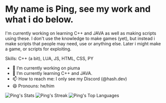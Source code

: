 # My name is Ping, see my work and what i do below.

I'm currently working on learning C++ and JAVA as well as making scripts using these. I don't use the knowledge to make games (yet), but instead i make scripts that people may need, use or anything else. Later i might make a game, or scripts for exploiting.

Skills: C++ (a bit), LUA, JS, HTML, CSS, PY
- 🔭 I’m currently working on piuma
- 🌱 I’m currently learning C++ and JAVA.
- 📫 How to reach me: I only see my Discord (@hash.dev)
- 😄 Pronouns: he/him

![Ping's Stats](https://github-readme-stats.vercel.app/api?username=00pingdev&theme=dracula&show_icons=true&hide_border=true&count_private=true)
![Ping's Streak](https://github-readme-streak-stats.herokuapp.com/?user=00pingdev&theme=dracula&hide_border=true)
![Ping's Top Languages](https://github-readme-stats.vercel.app/api/top-langs/?username=00pingdev&theme=dracula&show_icons=true&hide_border=true&layout=compact)
